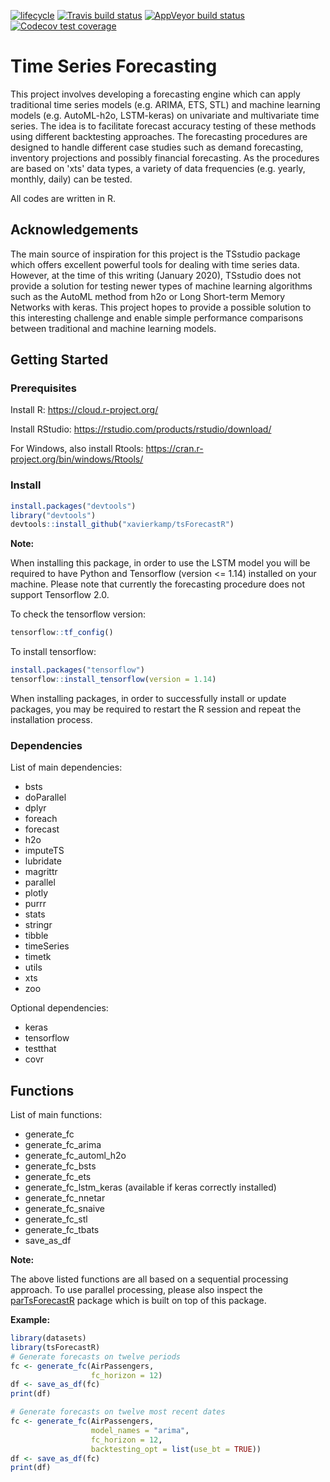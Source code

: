 [![lifecycle](https://img.shields.io/badge/lifecycle-experimental-orange.svg)](https://www.tidyverse.org/lifecycle/#experimental)
[![Travis build status](https://travis-ci.com/xavierkamp/tsForecastR.svg?branch=master)](https://travis-ci.com/xavierkamp/tsForecastR)
[![AppVeyor build status](https://ci.appveyor.com/api/projects/status/github/xavierkamp/tsForecastR?branch=master&svg=true)](https://ci.appveyor.com/project/xavierkamp/tsForecastR)
[![Codecov test coverage](https://codecov.io/gh/xavierkamp/tsForecastR/branch/master/graph/badge.svg)](https://codecov.io/gh/xavierkamp/tsForecastR?branch=master)

# __Time Series Forecasting__
This project involves developing a forecasting engine which can apply traditional time series models (e.g. ARIMA, ETS, STL) and machine learning models (e.g. AutoML-h2o, LSTM-keras) on univariate and multivariate time series. 
The idea is to facilitate forecast accuracy testing of these methods using different backtesting approaches. The forecasting procedures are designed to handle different case studies such as demand forecasting, inventory projections and possibly financial forecasting. As the procedures are based on 'xts' data types, a variety of data frequencies (e.g. yearly, monthly, daily) can be tested.

All codes are written in R.

## __Acknowledgements__
The main source of inspiration for this project is the TSstudio package which offers excellent powerful tools for dealing with time series data. However, at the time of this writing (January 2020), TSstudio does not provide a solution for testing newer types of machine learning algorithms such as the AutoML method from h2o or Long Short-term Memory Networks with keras. This project hopes to provide a possible solution to this interesting challenge and enable simple performance comparisons between traditional and machine learning models.

## __Getting Started__

### __Prerequisites__

Install R: https://cloud.r-project.org/

Install RStudio: https://rstudio.com/products/rstudio/download/

For Windows, also install Rtools: https://cran.r-project.org/bin/windows/Rtools/

### __Install__

``` r
install.packages("devtools")
library("devtools")
devtools::install_github("xavierkamp/tsForecastR")
```

__Note:__

When installing this package, in order to use the LSTM model you will be required to have Python and Tensorflow (version <= 1.14) installed on your machine. Please note that currently the forecasting procedure does not support Tensorflow 2.0.

To check the tensorflow version:
``` r
tensorflow::tf_config()
```
To install tensorflow:
``` r
install.packages("tensorflow")
tensorflow::install_tensorflow(version = 1.14)
```
When installing packages, in order to successfully install or update packages, you may be required to restart the R session and repeat the installation process.

### __Dependencies__

List of main dependencies:

- bsts
- doParallel
- dplyr
- foreach
- forecast
- h2o
- imputeTS
- lubridate
- magrittr
- parallel
- plotly
- purrr
- stats
- stringr
- tibble
- timeSeries
- timetk
- utils
- xts
- zoo

Optional dependencies:

- keras
- tensorflow
- testthat
- covr

## __Functions__

List of main functions:

- generate_fc
- generate_fc_arima
- generate_fc_automl_h2o
- generate_fc_bsts
- generate_fc_ets
- generate_fc_lstm_keras (available if keras correctly installed)
- generate_fc_nnetar
- generate_fc_snaive
- generate_fc_stl
- generate_fc_tbats
- save_as_df

__Note:__

The above listed functions are all based on a sequential processing approach. To use parallel processing, please also inspect the [parTsForecastR](https://github.com/xavierkamp/parTsForecastR) package which is built on top of this package.

__Example:__
``` r
library(datasets)
library(tsForecastR)
# Generate forecasts on twelve periods
fc <- generate_fc(AirPassengers,
                  fc_horizon = 12)
df <- save_as_df(fc)
print(df)

# Generate forecasts on twelve most recent dates
fc <- generate_fc(AirPassengers,
                  model_names = "arima",
                  fc_horizon = 12,
                  backtesting_opt = list(use_bt = TRUE))
df <- save_as_df(fc)
print(df)
```
